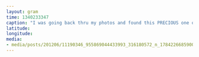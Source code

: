 ```yaml
---
layout: gram
time: 1340233347
caption: "I was going back thru my photos and found this PRECIOUS one of Lucy. I miss her already. :("
latitude: 
longitude: 
media:
- media/posts/201206/11190346_955869044433993_316180572_n_17842266859000351.jpg
---
```

